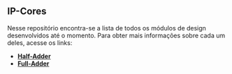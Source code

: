 ## IP-Cores

Nesse repositório encontra-se a lista de todos os módulos de design desenvolvidos até o momento. Para obter mais informações sobre cada um deles, acesse os links:

- **[Half-Adder](https://github.com/UVM-UFSC/IP-Cores/tree/main/half-adder)**
- **[Full-Adder](https://github.com/UVM-UFSC/IP-Cores/tree/main/full-adder)**
